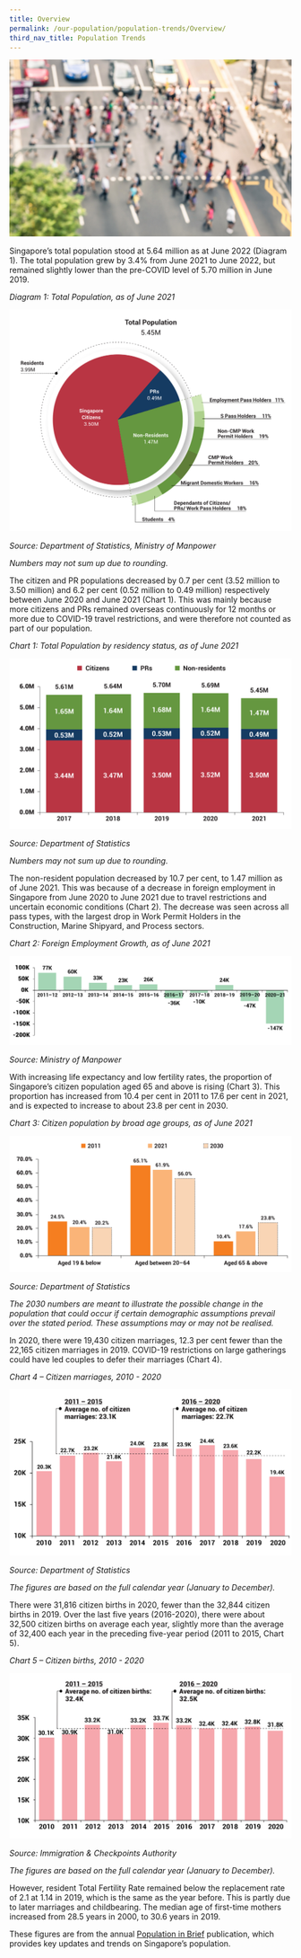 ```yaml
---
title: Overview
permalink: /our-population/population-trends/Overview/
third_nav_title: Population Trends
---
```

![Pedestrians aerial view](/images/stock-image-6.jpg)

Singapore’s total population stood at 5.64 million as at June 2022 (Diagram 1). The total population grew by 3.4% from June 2021 to June 2022, but remained slightly lower than the pre-COVID level of 5.70 million in June 2019.

*Diagram 1: Total Population, as of June 2021*

![Diagram 1](/images/Diagram-1-Total-Population-June-2021.jpg)

*Source: Department of Statistics, Ministry of Manpower*

*Numbers may not sum up due to rounding.*

The citizen and PR populations decreased by 0.7 per cent (3.52 million to 3.50 million) and 6.2 per cent (0.52 million to 0.49 million) respectively between June 2020 and June 2021 (Chart 1). This was mainly because more citizens and PRs remained overseas continuously for 12 months or more due to COVID-19 travel restrictions, and were therefore not counted as part of our population.

*Chart 1: Total Population by residency status, as of June 2021*

![Chart 1](/images/Chart-1-Total-Pop-Residency-Status-June-2021.jpg)

*Source: Department of Statistics*

*Numbers may not sum up due to rounding.*

The non-resident population decreased by 10.7 per cent, to 1.47 million as of June 2021. This was because of a decrease in foreign employment in Singapore from June 2020 to June 2021 due to travel restrictions and uncertain economic conditions (Chart 2). The decrease was seen across all pass types, with the largest drop in Work Permit Holders in the Construction, Marine Shipyard, and Process sectors.

*Chart 2: Foreign Employment Growth, as of June 2021*

![Chart 2](/images/Chart-2-Foreign-Employment-Growth-June-2021.jpg)

*Source: Ministry of Manpower*

With increasing life expectancy and low fertility rates, the proportion of Singapore’s citizen population aged 65 and above is rising (Chart 3). This proportion has increased from 10.4 per cent in 2011 to 17.6 per cent in 2021, and is expected to increase to about 23.8 per cent in 2030.


*Chart 3: Citizen population by broad age groups, as of June 2021*

![Chart 3](/images/Chart-3-Citizen-Pop-Age-Groups-June-2021.jpg)

*Source: Department of Statistics*

*The 2030 numbers are meant to illustrate the possible change in the population that could occur if certain demographic assumptions prevail over the stated period. These assumptions may or may not be realised.*

In 2020, there were 19,430 citizen marriages, 12.3 per cent fewer than the 22,165 citizen marriages in 2019. COVID-19 restrictions on large gatherings could have led couples to defer their marriages (Chart 4).

*Chart 4 – Citizen marriages, 2010 - 2020*

![Chart 4](/images/Chart-4-Citizen-Marriages-2010-2020.jpg)

*Source: Department of Statistics*

*The figures are based on the full calendar year (January to December).*

There were 31,816 citizen births in 2020, fewer than the 32,844 citizen births in 2019. Over the last five years (2016-2020), there were about 32,500 citizen births on average each year, slightly more than the average of 32,400 each year in the preceding five-year period (2011 to 2015, Chart 5).

*Chart 5 – Citizen births, 2010 - 2020*

![Chart 5](/images/Chart-5-Citizen-Births-2010-2020.jpg)

*Source: Immigration & Checkpoints Authority*

*The figures are based on the full calendar year (January to December).*

However, resident Total Fertility Rate remained below the replacement rate of 2.1 at 1.14 in 2019, which is the same as the year before. This is partly due to later marriages and childbearing. The median age of first-time mothers increased from 28.5 years in 2000, to 30.6 years in 2019.

These figures are from the annual [Population in Brief](/media-centre/publications/population-in-brief) publication, which provides key updates and trends on Singapore’s population.